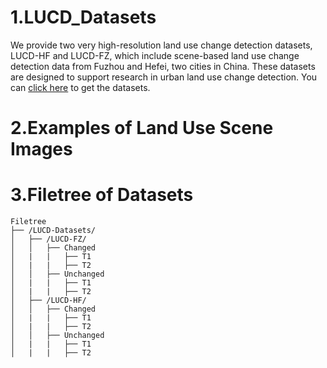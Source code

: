 # 1.LUCD_Datasets
We provide two very high-resolution land use change detection datasets, LUCD-HF and LUCD-FZ, which include scene-based land use change detection data from Fuzhou and Hefei, two cities in China. These datasets are designed to support research in urban land use change detection. You can [click here](https://example.com) to get the datasets.

# 2.Examples of Land Use Scene Images

# 3.Filetree of Datasets
```plaintext
Filetree
├── /LUCD-Datasets/
│   ├── /LUCD-FZ/
│   │   ├── Changed
│   |   |   ├── T1
│   |   |   ├── T2
│   │   ├── Unchanged
│   |   |   ├── T1
│   |   |   ├── T2 
│   ├── /LUCD-HF/
│   │   ├── Changed
│   |   |   ├── T1
│   |   |   ├── T2
│   │   ├── Unchanged
│   |   |   ├── T1
│   |   |   ├── T2 
